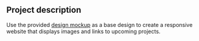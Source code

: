## Project description

Use the provided [design mockup](https://github.com/vectors36/full_stack/blob/master/section1/project2/design-mockup-portfolio.pdf) as a base design to create a responsive website that displays images and links to upcoming projects.
